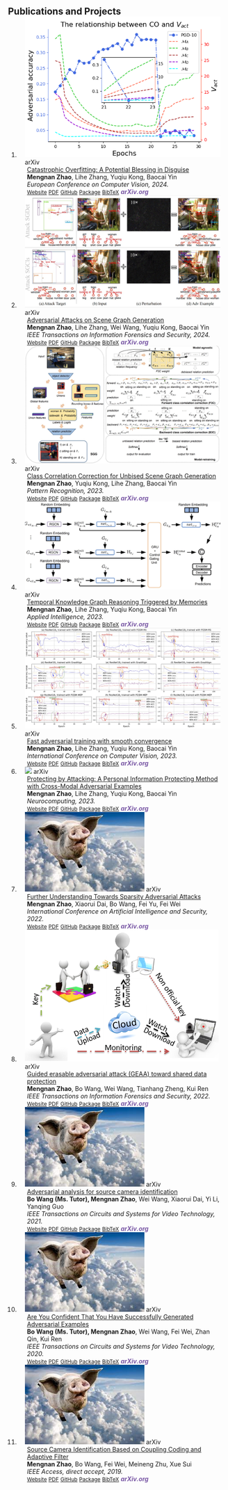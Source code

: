 <h2 id="publications" style="margin: 2px 0px -15px;">Publications and Projects</h2>

<div class="publications">
<ol class="bibliography">

<!-- 
<li>
<div class="pub-row">

  <div class="col-sm-3 abbr" style="position: relative;padding-right: 15px;padding-left: 15px;">
    <img src="assets/img/principalmanifold.png" class="teaser img-fluid z-depth-1">
    <abbr class="badge">arXiv</abbr>
  </div>

  <div class="col-sm-9" style="position: relative;padding-right: 15px;padding-left: 20px;">
    <div class="title"><a href="https://arxiv.org/abs/2306.06534">Principal and Self-Consistent Positive Semi-Defnite Manifolds</a></div>
    <div class="author"><strong>Hanchao Zhang, Thaddeus Tarpey</strong></div>
    <div class="periodical"><em>arXiv <strong>(arXiv)</strong>, Aug. 2023.</em></div>
    <div class="links">
    <a href="assets/files/single.html" class="btn btn-sm z-depth-0" role="button" target="_blank" style="font-size:12px;">Website</a>
      <a href="https://arxiv.org/pdf/2306.06534.pdf" class="btn btn-sm z-depth-0" role="button" target="_blank" style="font-size:12px;">PDF</a>
      <a href="https://github.com/Hanchao-Zhang/Self-Consistency-Clustering" class="btn btn-sm z-depth-0" role="button" target="_blank" style="font-size:12px;">GitHub</a>
      <a href="https://pypi.org/project/KTensors/" class="btn btn-sm z-depth-0" role="button" target="_blank" style="font-size:12px;">Package</a>
      <a href="assets/files/KTensors.bib" class="btn btn-sm z-depth-0" role="button" target="_blank" style="font-size:12px;">BibTeX</a>
      <strong><i style="color:#7b5aa6">arXiv.org</i></strong>
    </div>
  </div>
</div>
</li> -->


<li>
<div class="pub-row">

  <div class="col-sm-3 abbr" style="position: relative;padding-right: 15px;padding-left: 15px;">
    <img src="assets/img/ECCV2024.png" class="teaser img-fluid z-depth-1">
    <abbr class="badge">arXiv</abbr>
  </div>

  <div class="col-sm-9" style="position: relative;padding-right: 15px;padding-left: 20px;">
    <div class="title"><a href="https://arxiv.org/pdf/2402.18211.pdf">Catastrophic Overfitting: A Potential Blessing in Disguise</a></div>
    <div class="author"><strong>Mengnan Zhao</strong>, Lihe Zhang, Yuqiu Kong, Baocai Yin</div>
    <div class="periodical"><em>European Conference on Computer Vision, 2024.</em></div>
    <div class="links">
    <a href="https://arxiv.org/pdf/2402.18211.pdf" class="btn btn-sm z-depth-0" role="button" target="_blank" style="font-size:12px;">Website</a>
      <a href="https://arxiv.org/pdf/2402.18211.pdf" class="btn btn-sm z-depth-0" role="button" target="_blank" style="font-size:12px;">PDF</a>
      <a href="https://arxiv.org/pdf/2402.18211.pdf" class="btn btn-sm z-depth-0" role="button" target="_blank" style="font-size:12px;">GitHub</a>
      <a href="https://pypi.org/project/KTensors/" class="btn btn-sm z-depth-0" role="button" target="_blank" style="font-size:12px;">Package</a>
      <a href="https://arxiv.org/pdf/2402.18211.pdf" class="btn btn-sm z-depth-0" role="button" target="_blank" style="font-size:12px;">BibTeX</a>
      <strong><i style="color:#7b5aa6">arXiv.org</i></strong>
    </div>
  </div>
</div>
</li>


<li>
<div class="pub-row">

  <div class="col-sm-3 abbr" style="position: relative;padding-right: 15px;padding-left: 15px;">
    <img src="assets/img/TIFS2024.jpg" class="teaser img-fluid z-depth-1">
    <abbr class="badge">arXiv</abbr>
  </div>

  <div class="col-sm-9" style="position: relative;padding-right: 15px;padding-left: 20px;">
    <div class="title"><a href="https://ieeexplore.ieee.org/document/10417771">Adversarial Attacks on Scene Graph Generation</a></div>
    <div class="author"><strong>Mengnan Zhao</strong>, Lihe Zhang, Wei Wang, Yuqiu Kong, Baocai Yin</div>
    <div class="periodical"><em>IEEE Transactions on Information Forensics and Security, 2024.</em></div>
    <div class="links">
    <a href="https://ieeexplore.ieee.org/document/10417771" class="btn btn-sm z-depth-0" role="button" target="_blank" style="font-size:12px;">Website</a>
      <a href="https://ieeexplore.ieee.org/document/10417771" class="btn btn-sm z-depth-0" role="button" target="_blank" style="font-size:12px;">PDF</a>
      <a href="https://github.com/Dlut-lab-zmn/SGG_Attack" class="btn btn-sm z-depth-0" role="button" target="_blank" style="font-size:12px;">GitHub</a>
      <a href="https://ieeexplore.ieee.org/document/10417771" class="btn btn-sm z-depth-0" role="button" target="_blank" style="font-size:12px;">Package</a>
      <a href="https://ieeexplore.ieee.org/document/10417771" class="btn btn-sm z-depth-0" role="button" target="_blank" style="font-size:12px;">BibTeX</a>
      <strong><i style="color:#7b5aa6">arXiv.org</i></strong>
    </div>
  </div>
</div>
</li>

<li>
<div class="pub-row">

  <div class="col-sm-3 abbr" style="position: relative;padding-right: 15px;padding-left: 15px;">
    <img src="assets/img/PR2024.jpg" class="teaser img-fluid z-depth-1">
    <abbr class="badge">arXiv</abbr>
  </div>

  <div class="col-sm-9" style="position: relative;padding-right: 15px;padding-left: 20px;">
    <div class="title"><a href="https://www.sciencedirect.com/science/article/abs/pii/S0031320323009184">Class Correlation Correction for Unbised Scene Graph Generation</a></div>
    <div class="author"><strong>Mengnan Zhao</strong>, Yuqiu Kong, Lihe Zhang, Baocai Yin</div>
    <div class="periodical"><em>Pattern Recognition, 2023.</em></div>
    <div class="links">
    <a href="https://www.sciencedirect.com/science/article/abs/pii/S0031320323009184" class="btn btn-sm z-depth-0" role="button" target="_blank" style="font-size:12px;">Website</a>
      <a href="https://www.sciencedirect.com/science/article/abs/pii/S0031320323009184" class="btn btn-sm z-depth-0" role="button" target="_blank" style="font-size:12px;">PDF</a>
      <a href="https://github.com/Dlut-lab-zmn/class-correlation-correction" class="btn btn-sm z-depth-0" role="button" target="_blank" style="font-size:12px;">GitHub</a>
      <a href="https://www.sciencedirect.com/science/article/abs/pii/S0031320323009184" class="btn btn-sm z-depth-0" role="button" target="_blank" style="font-size:12px;">Package</a>
      <a href="https://www.sciencedirect.com/science/article/abs/pii/S0031320323009184" class="btn btn-sm z-depth-0" role="button" target="_blank" style="font-size:12px;">BibTeX</a>
      <strong><i style="color:#7b5aa6">arXiv.org</i></strong>
    </div>
  </div>
</div>
</li>

<li>
<div class="pub-row">

  <div class="col-sm-3 abbr" style="position: relative;padding-right: 15px;padding-left: 15px;">
    <img src="assets/img/APID2023.jpg" class="teaser img-fluid z-depth-1">
    <abbr class="badge">arXiv</abbr>
  </div>

  <div class="col-sm-9" style="position: relative;padding-right: 15px;padding-left: 20px;">
    <div class="title"><a href="https://arxiv.org/pdf/2110.08765.pdf">Temporal Knowledge Graph Reasoning Triggered
by Memories</a></div>
    <div class="author"><strong>Mengnan Zhao</strong>, Lihe Zhang, Yuqiu Kong, Baocai Yin</div>
    <div class="periodical"><em>Applied Intelligence, 2023.</em></div>
    <div class="links">
    <a href="https://arxiv.org/pdf/2110.08765.pdf" class="btn btn-sm z-depth-0" role="button" target="_blank" style="font-size:12px;">Website</a>
      <a href="https://arxiv.org/pdf/2110.08765.pdf" class="btn btn-sm z-depth-0" role="button" target="_blank" style="font-size:12px;">PDF</a>
      <a href="https://github.com/Dlut-lab-zmn/MTDM" class="btn btn-sm z-depth-0" role="button" target="_blank" style="font-size:12px;">GitHub</a>
      <a href="https://arxiv.org/pdf/2110.08765.pdf" class="btn btn-sm z-depth-0" role="button" target="_blank" style="font-size:12px;">Package</a>
      <a href="https://arxiv.org/pdf/2110.08765.pdf" class="btn btn-sm z-depth-0" role="button" target="_blank" style="font-size:12px;">BibTeX</a>
      <strong><i style="color:#7b5aa6">arXiv.org</i></strong>
    </div>
  </div>
</div>
</li>

<li>
<div class="pub-row">

  <div class="col-sm-3 abbr" style="position: relative;padding-right: 15px;padding-left: 15px;">
    <img src="assets/img/ICCV2023.jpg" class="teaser img-fluid z-depth-1">
    <abbr class="badge">arXiv</abbr>
  </div>

  <div class="col-sm-9" style="position: relative;padding-right: 15px;padding-left: 20px;">
    <div class="title"><a href="https://arxiv.org/pdf/2308.12857v1.pdf">Fast adversarial training with smooth convergence</a></div>
    <div class="author"><strong>Mengnan Zhao</strong>, Lihe Zhang, Yuqiu Kong, Baocai Yin</div>
    <div class="periodical"><em>International Conference on Computer Vision, 2023.</em></div>
    <div class="links">
    <a href="https://arxiv.org/pdf/2308.12857v1.pdf" class="btn btn-sm z-depth-0" role="button" target="_blank" style="font-size:12px;">Website</a>
      <a href="https://arxiv.org/pdf/2308.12857v1.pdf" class="btn btn-sm z-depth-0" role="button" target="_blank" style="font-size:12px;">PDF</a>
      <a href="https://github.com/fat-cs/convergesmooth" class="btn btn-sm z-depth-0" role="button" target="_blank" style="font-size:12px;">GitHub</a>
      <a href="https://arxiv.org/pdf/2308.12857v1.pdf" class="btn btn-sm z-depth-0" role="button" target="_blank" style="font-size:12px;">Package</a>
      <a href="https://arxiv.org/pdf/2308.12857v1.pdf" class="btn btn-sm z-depth-0" role="button" target="_blank" style="font-size:12px;">BibTeX</a>
      <strong><i style="color:#7b5aa6">arXiv.org</i></strong>
    </div>
  </div>
</div>
</li>

<li>
<div class="pub-row">

  <div class="col-sm-3 abbr" style="position: relative;padding-right: 15px;padding-left: 15px;">
    <img src="assets/img/Neuro2023.png" class="teaser img-fluid z-depth-1">
    <abbr class="badge">arXiv</abbr>
  </div>

  <div class="col-sm-9" style="position: relative;padding-right: 15px;padding-left: 20px;">
    <div class="title"><a href="https://pdf.sciencedirectassets.com/271597/1-s2.0-S0925231223X00289/1-s2.0-S0925231223006045/main.pdf?X-Amz-Security-Token=IQoJb3JpZ2luX2VjEK%2F%2F%2F%2F%2F%2F%2F%2F%2F%2F%2FwEaCXVzLWVhc3QtMSJHMEUCIQCgPbGg5He9ShbrnyV5xnf%2BwXAb3zoxLvao774p9R0nQwIgHevSbQhf4mwr0b0tP21rA6MEQ1hMrgEciLGTvwNtNmEqswUIeBAFGgwwNTkwMDM1NDY4NjUiDMqMLawQqCI%2B02A%2BMSqQBZ5vePScwJtw3NK%2FLdlDayy%2BDtsagjgYBP5BNu0LoaxaBYcH%2Fl0TexLcJLqkXSE0WAFx5gWS8FaDXXLMApqgC%2B5CPEbJFHmjUucoj0%2FSooo%2BZOqsuVgsH2ozlwrZ9Ryq7etmUKR1pqB5l9Yzj2nuJmXvYy3tkvgo0nWSS2eR1%2B2YVNlI%2BLGhzsnYtuL9ZkR7yCIz1BzppSWialfnS%2ByefP9aX%2B6GORa%2FlsjAb%2BXJRU%2BQsWVB45xVCTzKCaflhMZX5ChV7ZEELor1bJ%2FaSDAquLPZLTyNFOwZfF2TDywCbfJGCiRWTD%2Bpm%2FrE4mwP5uVsiD%2FadK0J2Wg%2BESMjizEL2BayJ9E3tGXtIvg3XOyuztOkn7AjitQsC3KCELevr0gToNLFITqEJO3UvALYMQUdmmaPLicQEd1H7%2F%2FXRQXbrxkLCMJ%2FCDIimtfQSoMSaKovxLpybF7IzJhuT%2FORV2JqSeiM0I5hU9UYYt1OeLxEHVjezzQjvAxONj%2FHlYJlpwLd2wZUbZ5OozLQA5VnWXCRkFdHP12d7JRFaJRLpxguSDXSfpNL%2FseHjct86NVTwfWjTOc2dNdbjI4YhOcwVy5%2BDrcp2OTqmshg%2BjUnABlDLu8pKYZ5b7WrBGdStjDI0ZQgQDsTKFeIyDbEN0uVVMogoDop7jrd%2FhMAVf8Ztk%2FxzrI%2BO4kwuh7t6ATe7oQfnz%2BBDl2nm%2BO%2Bi8vipSybPXfERqEgiyhMmR6ng4asQbWtFfTi53%2BjGcE34wE8fuSERvD%2BYKa7AipbjCCcBG1mrvuJ4HBMTZu9ggMPJ%2Fb9%2BtYt3Na%2B4pG0xQX48PjtP2H%2B5FG7WDFOAnfA9wBIbZIknZu%2BAv2XrS%2B%2FmXCIAOLWmpiAAemYMO7FracGOrEB%2FLIqUjH%2Bgejc30tm%2Flr3AI%2FfAq3kPtC30KjZOU4ygFbUejcskEyL8bSW5TbfRamFEBIbqrObd%2Be%2FYk%2FRw7CHt9xOeJ0BBljIGeffWH7CZslbVwDnPcYf%2Btp%2BusJN6ARd66nmGzJl83FSD9Svkw7ukilI1WbadgJssC4O2zEGSuv%2FPTAP40QecMvSfnJnOrbU8gCh298EMYkUQnVAX5fZXaPkCW6%2BHW3YiM79oY%2FDQNar&X-Amz-Algorithm=AWS4-HMAC-SHA256&X-Amz-Date=20230827T150528Z&X-Amz-SignedHeaders=host&X-Amz-Expires=300&X-Amz-Credential=ASIAQ3PHCVTY75DHB47S%2F20230827%2Fus-east-1%2Fs3%2Faws4_request&X-Amz-Signature=5482345a7970ae0407b3d1207d1e1d83299e1da4437f000dd0ede290b27b10d1&hash=9209517e1a31568f388718f31024b4fddc25cbc2e84429a806bce2a55abfee10&host=68042c943591013ac2b2430a89b270f6af2c76d8dfd086a07176afe7c76c2c61&pii=S0925231223006045&tid=spdf-df7a3083-a434-449d-9963-f4d2464c0213&sid=8447c51e1f06444ef93a26244c6f1502def9gxrqa&type=client&tsoh=d3d3LnNjaWVuY2VkaXJlY3QuY29t&ua=070058070a57575259&rr=7fd5367f7ff224d3&cc=cn">Protecting by Attacking: A Personal Information Protecting Method with Cross-Modal Adversarial Examples </a></div>
    <div class="author"><strong>Mengnan Zhao</strong>, Lihe Zhang, Yuqiu Kong, Baocai Yin</div>
    <div class="periodical"><em>Neurocomputing, 2023.</em></div>
    <div class="links">
    <a href="https://github.com/Dlut-lab-zmn/Image-Captioning-Attack" class="btn btn-sm z-depth-0" role="button" target="_blank" style="font-size:12px;">Website</a>
      <a href="https://pdf.sciencedirectassets.com/271597/1-s2.0-S0925231223X00289/1-s2.0-S0925231223006045/main.pdf?X-Amz-Security-Token=IQoJb3JpZ2luX2VjEK%2F%2F%2F%2F%2F%2F%2F%2F%2F%2F%2FwEaCXVzLWVhc3QtMSJHMEUCIQCgPbGg5He9ShbrnyV5xnf%2BwXAb3zoxLvao774p9R0nQwIgHevSbQhf4mwr0b0tP21rA6MEQ1hMrgEciLGTvwNtNmEqswUIeBAFGgwwNTkwMDM1NDY4NjUiDMqMLawQqCI%2B02A%2BMSqQBZ5vePScwJtw3NK%2FLdlDayy%2BDtsagjgYBP5BNu0LoaxaBYcH%2Fl0TexLcJLqkXSE0WAFx5gWS8FaDXXLMApqgC%2B5CPEbJFHmjUucoj0%2FSooo%2BZOqsuVgsH2ozlwrZ9Ryq7etmUKR1pqB5l9Yzj2nuJmXvYy3tkvgo0nWSS2eR1%2B2YVNlI%2BLGhzsnYtuL9ZkR7yCIz1BzppSWialfnS%2ByefP9aX%2B6GORa%2FlsjAb%2BXJRU%2BQsWVB45xVCTzKCaflhMZX5ChV7ZEELor1bJ%2FaSDAquLPZLTyNFOwZfF2TDywCbfJGCiRWTD%2Bpm%2FrE4mwP5uVsiD%2FadK0J2Wg%2BESMjizEL2BayJ9E3tGXtIvg3XOyuztOkn7AjitQsC3KCELevr0gToNLFITqEJO3UvALYMQUdmmaPLicQEd1H7%2F%2FXRQXbrxkLCMJ%2FCDIimtfQSoMSaKovxLpybF7IzJhuT%2FORV2JqSeiM0I5hU9UYYt1OeLxEHVjezzQjvAxONj%2FHlYJlpwLd2wZUbZ5OozLQA5VnWXCRkFdHP12d7JRFaJRLpxguSDXSfpNL%2FseHjct86NVTwfWjTOc2dNdbjI4YhOcwVy5%2BDrcp2OTqmshg%2BjUnABlDLu8pKYZ5b7WrBGdStjDI0ZQgQDsTKFeIyDbEN0uVVMogoDop7jrd%2FhMAVf8Ztk%2FxzrI%2BO4kwuh7t6ATe7oQfnz%2BBDl2nm%2BO%2Bi8vipSybPXfERqEgiyhMmR6ng4asQbWtFfTi53%2BjGcE34wE8fuSERvD%2BYKa7AipbjCCcBG1mrvuJ4HBMTZu9ggMPJ%2Fb9%2BtYt3Na%2B4pG0xQX48PjtP2H%2B5FG7WDFOAnfA9wBIbZIknZu%2BAv2XrS%2B%2FmXCIAOLWmpiAAemYMO7FracGOrEB%2FLIqUjH%2Bgejc30tm%2Flr3AI%2FfAq3kPtC30KjZOU4ygFbUejcskEyL8bSW5TbfRamFEBIbqrObd%2Be%2FYk%2FRw7CHt9xOeJ0BBljIGeffWH7CZslbVwDnPcYf%2Btp%2BusJN6ARd66nmGzJl83FSD9Svkw7ukilI1WbadgJssC4O2zEGSuv%2FPTAP40QecMvSfnJnOrbU8gCh298EMYkUQnVAX5fZXaPkCW6%2BHW3YiM79oY%2FDQNar&X-Amz-Algorithm=AWS4-HMAC-SHA256&X-Amz-Date=20230827T150528Z&X-Amz-SignedHeaders=host&X-Amz-Expires=300&X-Amz-Credential=ASIAQ3PHCVTY75DHB47S%2F20230827%2Fus-east-1%2Fs3%2Faws4_request&X-Amz-Signature=5482345a7970ae0407b3d1207d1e1d83299e1da4437f000dd0ede290b27b10d1&hash=9209517e1a31568f388718f31024b4fddc25cbc2e84429a806bce2a55abfee10&host=68042c943591013ac2b2430a89b270f6af2c76d8dfd086a07176afe7c76c2c61&pii=S0925231223006045&tid=spdf-df7a3083-a434-449d-9963-f4d2464c0213&sid=8447c51e1f06444ef93a26244c6f1502def9gxrqa&type=client&tsoh=d3d3LnNjaWVuY2VkaXJlY3QuY29t&ua=070058070a57575259&rr=7fd5367f7ff224d3&cc=cn" class="btn btn-sm z-depth-0" role="button" target="_blank" style="font-size:12px;">PDF</a>
      <a href="https://github.com/Dlut-lab-zmn/Image-Captioning-Attack" class="btn btn-sm z-depth-0" role="button" target="_blank" style="font-size:12px;">GitHub</a>
      <a href="https://github.com/Dlut-lab-zmn/Image-Captioning-Attack" class="btn btn-sm z-depth-0" role="button" target="_blank" style="font-size:12px;">Package</a>
      <a href="https://github.com/Dlut-lab-zmn/Image-Captioning-Attack" class="btn btn-sm z-depth-0" role="button" target="_blank" style="font-size:12px;">BibTeX</a>
      <strong><i style="color:#7b5aa6">arXiv.org</i></strong>
    </div>
  </div>
</div>
</li>

<li>
<div class="pub-row">

  <div class="col-sm-3 abbr" style="position: relative;padding-right: 15px;padding-left: 15px;">
    <img src="assets/img/common.jpg" class="teaser img-fluid z-depth-1">
    <abbr class="badge">arXiv</abbr>
  </div>

  <div class="col-sm-9" style="position: relative;padding-right: 15px;padding-left: 20px;">
    <div class="title"><a href="http://ice.dlut.edu.cn/WangBo/Publications/Conference/FurtherUnderstandingTowardsSparsityAdversarialAttacks-2022.pdf">Further Understanding Towards Sparsity Adversarial Attacks</a></div>
    <div class="author"><strong>Mengnan Zhao</strong>, Xiaorui Dai, Bo Wang, Fei Yu, Fei Wei</div>
    <div class="periodical"><em>International Conference on Artificial Intelligence and Security, 2022.</em></div>
    <div class="links">
    <a href="http://ice.dlut.edu.cn/WangBo/Publications/Conference/FurtherUnderstandingTowardsSparsityAdversarialAttacks-2022.pdf" class="btn btn-sm z-depth-0" role="button" target="_blank" style="font-size:12px;">Website</a>
      <a href="http://ice.dlut.edu.cn/WangBo/Publications/Conference/FurtherUnderstandingTowardsSparsityAdversarialAttacks-2022.pdf" class="btn btn-sm z-depth-0" role="button" target="_blank" style="font-size:12px;">PDF</a>
      <a href="https://github.com/Dlut-lab-zmn/Least_pixel_attack" class="btn btn-sm z-depth-0" role="button" target="_blank" style="font-size:12px;">GitHub</a>
      <a href="http://ice.dlut.edu.cn/WangBo/Publications/Conference/FurtherUnderstandingTowardsSparsityAdversarialAttacks-2022.pdf" class="btn btn-sm z-depth-0" role="button" target="_blank" style="font-size:12px;">Package</a>
      <a href="http://ice.dlut.edu.cn/WangBo/Publications/Conference/FurtherUnderstandingTowardsSparsityAdversarialAttacks-2022.pdf" class="btn btn-sm z-depth-0" role="button" target="_blank" style="font-size:12px;">BibTeX</a>
      <strong><i style="color:#7b5aa6">arXiv.org</i></strong>
    </div>
  </div>
</div>
</li>

<li>
<div class="pub-row">

  <div class="col-sm-3 abbr" style="position: relative;padding-right: 15px;padding-left: 15px;">
    <img src="assets/img/TIFS2022.png" class="teaser img-fluid z-depth-1">
    <abbr class="badge">arXiv</abbr>
  </div>

  <div class="col-sm-9" style="position: relative;padding-right: 15px;padding-left: 20px;">
    <div class="title"><a href="https://ieeexplore.ieee.org/stamp/stamp.jsp?tp=&arnumber=9808181">Guided erasable adversarial attack (GEAA) toward shared data protection</a></div>
    <div class="author"><strong>Mengnan Zhao</strong>, Bo Wang, Wei Wang, Tianhang Zheng, Kui Ren</div>
    <div class="periodical"><em>IEEE Transactions on Information Forensics and Security, 2022.</em></div>
    <div class="links">
    <a href="https://ieeexplore.ieee.org/stamp/stamp.jsp?tp=&arnumber=9808181" class="btn btn-sm z-depth-0" role="button" target="_blank" style="font-size:12px;">Website</a>
      <a href="https://ieeexplore.ieee.org/stamp/stamp.jsp?tp=&arnumber=9808181" class="btn btn-sm z-depth-0" role="button" target="_blank" style="font-size:12px;">PDF</a>
      <a href="https://github.com/Dlut-lab-zmn/GEAA-for-data-protection" class="btn btn-sm z-depth-0" role="button" target="_blank" style="font-size:12px;">GitHub</a>
      <a href="https://ieeexplore.ieee.org/stamp/stamp.jsp?tp=&arnumber=9808181" class="btn btn-sm z-depth-0" role="button" target="_blank" style="font-size:12px;">Package</a>
      <a href="https://ieeexplore.ieee.org/stamp/stamp.jsp?tp=&arnumber=9808181" class="btn btn-sm z-depth-0" role="button" target="_blank" style="font-size:12px;">BibTeX</a>
      <strong><i style="color:#7b5aa6">arXiv.org</i></strong>
    </div>
  </div>
</div>
</li>

<li>
<div class="pub-row">

  <div class="col-sm-3 abbr" style="position: relative;padding-right: 15px;padding-left: 15px;">
    <img src="assets/img/common.jpg" class="teaser img-fluid z-depth-1">
    <abbr class="badge">arXiv</abbr>
  </div>

  <div class="col-sm-9" style="position: relative;padding-right: 15px;padding-left: 20px;">
    <div class="title"><a href="https://ieeexplore.ieee.org/stamp/stamp.jsp?tp=&arnumber=9306891">Adversarial analysis for source camera identification </a></div>
    <div class="author"><strong>Bo Wang (Ms. Tutor), Mengnan Zhao</strong>, Wei Wang, Xiaorui Dai, Yi Li, Yanqing Guo</div>
    <div class="periodical"><em>IEEE Transactions on Circuits and Systems for Video Technology, 2021.</em></div>
    <div class="links">
    <a href="https://ieeexplore.ieee.org/stamp/stamp.jsp?tp=&arnumber=9306891" class="btn btn-sm z-depth-0" role="button" target="_blank" style="font-size:12px;">Website</a>
      <a href="https://ieeexplore.ieee.org/stamp/stamp.jsp?tp=&arnumber=9306891" class="btn btn-sm z-depth-0" role="button" target="_blank" style="font-size:12px;">PDF</a>
      <a href="https://github.com/Dlut-lab-zmn/Source-attack" class="btn btn-sm z-depth-0" role="button" target="_blank" style="font-size:12px;">GitHub</a>
      <a href="https://ieeexplore.ieee.org/stamp/stamp.jsp?tp=&arnumber=9306891" class="btn btn-sm z-depth-0" role="button" target="_blank" style="font-size:12px;">Package</a>
      <a href="https://ieeexplore.ieee.org/stamp/stamp.jsp?tp=&arnumber=9306891" class="btn btn-sm z-depth-0" role="button" target="_blank" style="font-size:12px;">BibTeX</a>
      <strong><i style="color:#7b5aa6">arXiv.org</i></strong>
    </div>
  </div>
</div>
</li>

<li>
<div class="pub-row">

  <div class="col-sm-3 abbr" style="position: relative;padding-right: 15px;padding-left: 15px;">
    <img src="assets/img/common.jpg" class="teaser img-fluid z-depth-1">
    <abbr class="badge">arXiv</abbr>
  </div>

  <div class="col-sm-9" style="position: relative;padding-right: 15px;padding-left: 20px;">
    <div class="title"><a href="https://ieeexplore.ieee.org/stamp/stamp.jsp?tp=&arnumber=9169672">Are You Confident That You Have Successfully Generated Adversarial Examples</a></div>
    <div class="author"><strong>Bo Wang (Ms. Tutor), Mengnan Zhao</strong>, Wei Wang, Fei Wei, Zhan Qin, Kui Ren</div>
    <div class="periodical"><em>IEEE Transactions on Circuits and Systems for Video Technology, 2020.</em></div>
    <div class="links">
    <a href="https://ieeexplore.ieee.org/stamp/stamp.jsp?tp=&arnumber=9169672" class="btn btn-sm z-depth-0" role="button" target="_blank" style="font-size:12px;">Website</a>
      <a href="https://ieeexplore.ieee.org/stamp/stamp.jsp?tp=&arnumber=9169672" class="btn btn-sm z-depth-0" role="button" target="_blank" style="font-size:12px;">PDF</a>
      <a href="https://ieeexplore.ieee.org/stamp/stamp.jsp?tp=&arnumber=9169672" class="btn btn-sm z-depth-0" role="button" target="_blank" style="font-size:12px;">GitHub</a>
      <a href="https://ieeexplore.ieee.org/stamp/stamp.jsp?tp=&arnumber=9169672" class="btn btn-sm z-depth-0" role="button" target="_blank" style="font-size:12px;">Package</a>
      <a href="https://ieeexplore.ieee.org/stamp/stamp.jsp?tp=&arnumber=9169672" class="btn btn-sm z-depth-0" role="button" target="_blank" style="font-size:12px;">BibTeX</a>
      <strong><i style="color:#7b5aa6">arXiv.org</i></strong>
    </div>
  </div>
</div>
</li>

<li>
<div class="pub-row">

  <div class="col-sm-3 abbr" style="position: relative;padding-right: 15px;padding-left: 15px;">
    <img src="assets/img/common.jpg" class="teaser img-fluid z-depth-1">
    <abbr class="badge">arXiv</abbr>
  </div>

  <div class="col-sm-9" style="position: relative;padding-right: 15px;padding-left: 20px;">
    <div class="title"><a href="https://ieeexplore.ieee.org/stamp/stamp.jsp?tp=&arnumber=8932363">Source Camera Identification Based on Coupling Coding and Adaptive Filter</a></div>
    <div class="author"><strong>Mengnan Zhao</strong>, Bo Wang, Fei Wei, Meineng Zhu, Xue Sui</div>
    <div class="periodical"><em>IEEE Access, direct accept, 2019.</em></div>
    <div class="links">
    <a href="https://ieeexplore.ieee.org/stamp/stamp.jsp?tp=&arnumber=8932363" class="btn btn-sm z-depth-0" role="button" target="_blank" style="font-size:12px;">Website</a>
      <a href="https://ieeexplore.ieee.org/stamp/stamp.jsp?tp=&arnumber=8932363" class="btn btn-sm z-depth-0" role="button" target="_blank" style="font-size:12px;">PDF</a>
      <a href="https://ieeexplore.ieee.org/stamp/stamp.jsp?tp=&arnumber=8932363" class="btn btn-sm z-depth-0" role="button" target="_blank" style="font-size:12px;">GitHub</a>
      <a href="https://ieeexplore.ieee.org/stamp/stamp.jsp?tp=&arnumber=8932363" class="btn btn-sm z-depth-0" role="button" target="_blank" style="font-size:12px;">Package</a>
      <a href="https://ieeexplore.ieee.org/stamp/stamp.jsp?tp=&arnumber=8932363" class="btn btn-sm z-depth-0" role="button" target="_blank" style="font-size:12px;">BibTeX</a>
      <strong><i style="color:#7b5aa6">arXiv.org</i></strong>
    </div>
  </div>
</div>
</li>


<br>

</ol>
</div>
